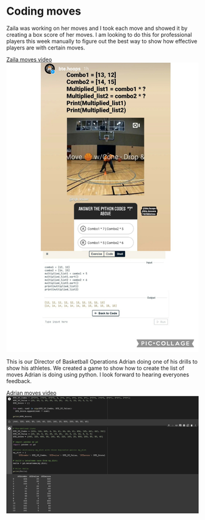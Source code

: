 # Coding moves

Zaila was working on her moves and I took each move and showed it by creating a box score of her moves.  I am looking to do this for professional players this week manually to figure out the best way to show how effective players are with certain moves.

[Zaila moves video](https://www.instagram.com/rtgb_trainer/p/CKUQoQzBnWb/?utm_medium=copy_link)
![Zaila moves code](https://github.com/rashadwest/rashadwest.github.io/blob/master/_posts/RTGB_Code.jpeg?raw=true)

This is our Director of Basketball Operations Adrian doing one of his drills to show his athletes.  We created a game to show how to create the list of moves Adrian is doing using python.  I look forward to hearing everyones feedback. 

[Adrian moves video](https://www.instagram.com/tv/CPkBtfpA9f3/?utm_medium=copy_link)
![Adrian moves code game](https://github.com/rashadwest/rashadwest.github.io/blob/master/_posts/Coding_Moves.png?raw=true)
